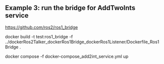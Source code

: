 ## Example 3: run the bridge for AddTwoInts service
https://github.com/ros2/ros1_bridge


docker build -t test:ros1_bridge -f ../dockerRos2Talker_dockerRos1Bridge_dockerRos1Listener/Dockerfile_Ros1Bridge .

docker compose -f docker-compose_add2int_service.yml up